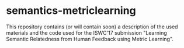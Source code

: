 # semantics-metriclearning

This repository contains (or will contain soon) a description of the used materials and
the code used for the ISWC'17 submission
"Learning Semantic Relatedness from Human Feedback using Metric Learning".


